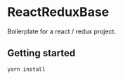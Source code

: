 # ReactReduxBase
Boilerplate for a react / redux project.

## Getting started

```
yarn install
```
